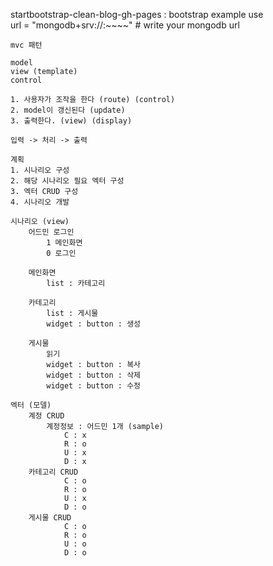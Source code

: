 startbootstrap-clean-blog-gh-pages : bootstrap example use<br>
url = "mongodb+srv://<id>:<password>~~~~" # write your mongodb url



```
mvc 패턴

model
view (template)
control

1. 사용자가 조작을 한다 (route) (control)
2. model이 갱신된다 (update)
3. 출력한다. (view) (display)

입력 -> 처리 -> 출력
```

```
계획
1. 시나리오 구성
2. 해당 시나리오 필요 엑터 구성
3. 엑터 CRUD 구성
4. 시나리오 개발
```

```
시나리오 (view)
    어드민 로그인 
        1 메인화면
        0 로그인

    메인화면
        list : 카테고리

    카테고리
        list : 게시물
        widget : button : 생성

    게시물
        읽기
        widget : button : 복사
        widget : button : 삭제
        widget : button : 수정
```

```
엑터 (모델)
    계정 CRUD
        계정정보 : 어드민 1개 (sample)
            C : x
            R : o
            U : x
            D : x
    카테고리 CRUD
            C : o
            R : o
            U : x
            D : o
    게시물 CRUD
            C : o
            R : o
            U : o
            D : o
```